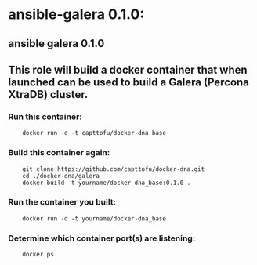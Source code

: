 # ansible-galera 0.1.0:
## ansible galera 0.1.0

## This role will build a docker container that when launched can be used to build a Galera (Percona XtraDB) cluster.

### Run this container:

        docker run -d -t capttofu/docker-dna_base

### Build this container again:

        git clone https://github.com/capttofu/docker-dna.git
        cd ./docker-dna/galera
        docker build -t yourname/docker-dna_base:0.1.0 .

### Run the container you built:

        docker run -d -t yourname/docker-dna_base

### Determine which container port(s) are listening:

        docker ps
